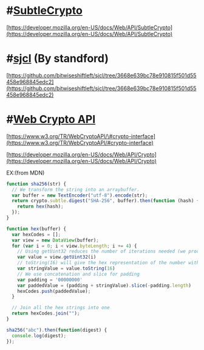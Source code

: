 # \#[SubtleCrypto](https://developer.mozilla.org/en-US/docs/Web/API/SubtleCrypto)

[https://developer.mozilla.org/en-US/docs/Web/API/SubtleCrypto](https://developer.mozilla.org/en-US/docs/Web/API/SubtleCrypto)

# \#[sjcl](https://github.com/bitwiseshiftleft/sjcl/tree/3668e639bc78e910815f501d55458e968845edc2) \(By standford\)

[https://github.com/bitwiseshiftleft/sjcl/tree/3668e639bc78e910815f501d55458e968845edc2](https://github.com/bitwiseshiftleft/sjcl/tree/3668e639bc78e910815f501d55458e968845edc2)

# \#[**Web Crypto API**](https://developer.mozilla.org/en-US/docs/Web/API/Web_Crypto_API)

[https://www.w3.org/TR/WebCryptoAPI/\#crypto-interface](https://www.w3.org/TR/WebCryptoAPI/#crypto-interface)

[https://developer.mozilla.org/en-US/docs/Web/API/Crypto](https://developer.mozilla.org/en-US/docs/Web/API/Crypto)



EX:\(from MDN\)

```js
function sha256(str) {
  // We transform the string into an arraybuffer.
  var buffer = new TextEncoder("utf-8").encode(str);
  return crypto.subtle.digest("SHA-256", buffer).then(function (hash) {
    return hex(hash);
  });
}

function hex(buffer) {
  var hexCodes = [];
  var view = new DataView(buffer);
  for (var i = 0; i < view.byteLength; i += 4) {
    // Using getUint32 reduces the number of iterations needed (we process 4 bytes each time)
    var value = view.getUint32(i)
    // toString(16) will give the hex representation of the number without padding
    var stringValue = value.toString(16)
    // We use concatenation and slice for padding
    var padding = '00000000'
    var paddedValue = (padding + stringValue).slice(-padding.length)
    hexCodes.push(paddedValue);
  }

  // Join all the hex strings into one
  return hexCodes.join("");
}

sha256("abc").then(function(digest) {
  console.log(digest);
});
```



